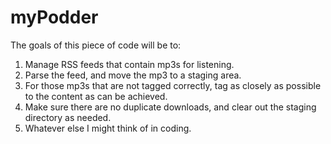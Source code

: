 myPodder
========
The goals of this piece of code will be to:

1.  Manage RSS feeds that contain mp3s for listening.
2.  Parse the feed, and move the mp3 to a staging area.
3.  For those mp3s that are not tagged correctly, tag as closely as possible to the content as can be achieved.
4.  Make sure there are no duplicate downloads, and clear out the staging directory as needed.
5.  Whatever else I might think of in coding.

